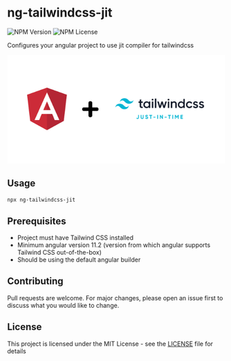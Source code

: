 # ng-tailwindcss-jit

![NPM Version](https://img.shields.io/npm/v/ng-tailwindcss-jit)
![NPM License](https://img.shields.io/npm/l/ng-tailwindcss-jit)

Configures your angular project to use jit compiler for tailwindcss

![Angular + Tailwind CSS JIT](./ng-tailwindcss-jit.png)

## Usage

```
npx ng-tailwindcss-jit
```

## Prerequisites

- Project must have Tailwind CSS installed
- Minimum angular version 11.2 (version from which angular supports Tailwind CSS out-of-the-box)
- Should be using the default angular builder

## Contributing

Pull requests are welcome. For major changes, please open an issue first to discuss what you would like to change.

## License

This project is licensed under the MIT License - see the [LICENSE](./LICENSE) file for details
